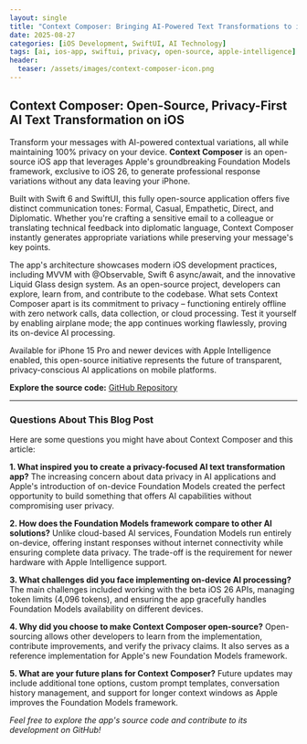 ```yaml
---
layout: single
title: "Context Composer: Bringing AI-Powered Text Transformations to iOS with Complete Privacy"
date: 2025-08-27
categories: [iOS Development, SwiftUI, AI Technology]
tags: [ai, ios-app, swiftui, privacy, open-source, apple-intelligence]
header:
  teaser: /assets/images/context-composer-icon.png
---
```


## Context Composer: Open-Source, Privacy-First AI Text Transformation on iOS

Transform your messages with AI-powered contextual variations, all while maintaining 100% privacy on your device. **Context Composer** is an open-source iOS app that leverages Apple's groundbreaking Foundation Models framework, exclusive to iOS 26, to generate professional response variations without any data leaving your iPhone.

Built with Swift 6 and SwiftUI, this fully open-source application offers five distinct communication tones: Formal, Casual, Empathetic, Direct, and Diplomatic. Whether you're crafting a sensitive email to a colleague or translating technical feedback into diplomatic language, Context Composer instantly generates appropriate variations while preserving your message's key points.

The app's architecture showcases modern iOS development practices, including MVVM with @Observable, Swift 6 async/await, and the innovative Liquid Glass design system. As an open-source project, developers can explore, learn from, and contribute to the codebase. What sets Context Composer apart is its commitment to privacy – functioning entirely offline with zero network calls, data collection, or cloud processing. Test it yourself by enabling airplane mode; the app continues working flawlessly, proving its on-device AI processing.

Available for iPhone 15 Pro and newer devices with Apple Intelligence enabled, this open-source initiative represents the future of transparent, privacy-conscious AI applications on mobile platforms.

**Explore the source code:** [GitHub Repository](https://github.com/sahilsatralkar/ContextComposer)

---

### Questions About This Blog Post

Here are some questions you might have about Context Composer and this article:

**1. What inspired you to create a privacy-focused AI text transformation app?**
The increasing concern about data privacy in AI applications and Apple's introduction of on-device Foundation Models created the perfect opportunity to build something that offers AI capabilities without compromising user privacy.

**2. How does the Foundation Models framework compare to other AI solutions?**
Unlike cloud-based AI services, Foundation Models run entirely on-device, offering instant responses without internet connectivity while ensuring complete data privacy. The trade-off is the requirement for newer hardware with Apple Intelligence support.

**3. What challenges did you face implementing on-device AI processing?**
The main challenges included working with the beta iOS 26 APIs, managing token limits (4,096 tokens), and ensuring the app gracefully handles Foundation Models availability on different devices.

**4. Why did you choose to make Context Composer open-source?**
Open-sourcing allows other developers to learn from the implementation, contribute improvements, and verify the privacy claims. It also serves as a reference implementation for Apple's new Foundation Models framework.

**5. What are your future plans for Context Composer?**
Future updates may include additional tone options, custom prompt templates, conversation history management, and support for longer context windows as Apple improves the Foundation Models framework.

*Feel free to explore the app's source code and contribute to its development on GitHub!*